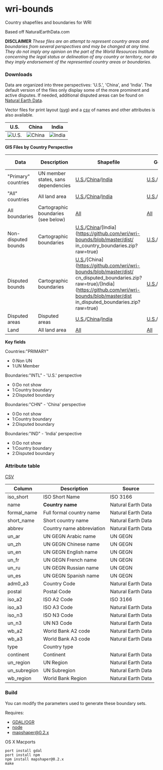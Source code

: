 # wri-bounds
Country shapefiles and boundaries for WRI

Based off NaturalEarthData.com

**DISCLAIMER** _These files are an attempt to represent country areas and boundaries from several perspectives and may be changed at any time. They do not imply any opinion on the part of the World Resources Institute concerning the legal status or delineation of any country or territory, nor do they imply endorsement of the represented country areas or boundaries._

### Downloads

Data are organized into three perspectives: 'U.S.', 'China', and 'India'. The default version of the files only display some of the more prominent and active disputes. If needed, additional disputed areas can be found on [Natural Earth Data](http://naciscdn.org/naturalearth/10m/cultural/).

Vector files for print layout ([svg](https://github.com/wri/wri-bounds/blob/master/dist/svgs.zip)) and a [csv](https://github.com/wri/wri-bounds/blob/master/countries.csv) of names and other attributes is also available.

U.S. | China | India
---- | ----- | -----
![U.S.](https://cdn.rawgit.com/wri/wri-bounds/master/intl_wintri.svg) | ![China](https://cdn.rawgit.com/wri/wri-bounds/master/cn_wintri.svg) | ![India](https://cdn.rawgit.com/wri/wri-bounds/master/in_wintri.svg)

**GIS Files by Country Perspective**

Data | Description | Shapefile | GeoJSON | Simplified GeoJSON
------ | ------ | ------ | ------ | ------
"Primary" countries | UN member states, sans dependencies | [U.S.](https://github.com/wri/wri-bounds/blob/master/dist/all_primary_countries.zip?raw=true)/[China](https://github.com/wri/wri-bounds/blob/master/dist/cn_primary_countries.zip?raw=true)/[India](https://github.com/wri/wri-bounds/blob/master/dist/in_primary_countries.zip?raw=true) | [U.S.](https://github.com/wri/wri-bounds/blob/master/dist/all_primary_countries.geojson?raw=true)/[China](https://github.com/wri/wri-bounds/blob/master/dist/cn_primary_countries.geojson?raw=true)/[India](https://github.com/wri/wri-bounds/blob/master/dist/in_primary_countries.geojson?raw=true) | [U.S.](https://github.com/wri/wri-bounds/blob/master/dist/all_primary_countries.min.geojson?raw=true)/[China](https://github.com/wri/wri-bounds/blob/master/dist/cn_primary_countries.min.geojson?raw=true)/[India](https://github.com/wri/wri-bounds/blob/master/dist/in_primary_countries.min.geojson?raw=true)
"All" countries | All land area | [U.S.](https://github.com/wri/wri-bounds/blob/master/dist/all_countries.zip?raw=true)/[China](https://github.com/wri/wri-bounds/blob/master/dist/cn_countries.zip?raw=true)/[India](https://github.com/wri/wri-bounds/blob/master/dist/in_countries.zip?raw=true) | [U.S.](https://github.com/wri/wri-bounds/blob/master/dist/all_countries.geojson?raw=true)/[China](https://github.com/wri/wri-bounds/blob/master/dist/cn_countries.geojson?raw=true)/[India](https://github.com/wri/wri-bounds/blob/master/dist/in_countries.geojson?raw=true) | [U.S.](https://github.com/wri/wri-bounds/blob/master/dist/all_countries.min.geojson?raw=true)/[China](https://github.com/wri/wri-bounds/blob/master/dist/cn_countries.min.geojson?raw=true)/[India](https://github.com/wri/wri-bounds/blob/master/dist/in_countries.min.geojson?raw=true)
All boundaries | Cartographic boundaries (see below) | [All](https://github.com/wri/wri-bounds/blob/master/dist/all_bounds.zip?raw=true) | [All](https://github.com/wri/wri-bounds/blob/master/dist/all_bounds.geojson?raw=true) | [All](https://github.com/wri/wri-bounds/blob/master/dist/all_bounds.min.geojson?raw=true)
Non-disputed bounds | Cartographic boundaries | [U.S.](https://github.com/wri/wri-bounds/blob/master/dist/intl_country_boundaries.zip?raw=true)/[China](https://github.com/wri/wri-bounds/blob/master/dist/cn_country_boundaries.zip?raw=true)/[India](https://github.com/wri/wri-bounds/blob/master/dist/ 	 	in_country_boundaries.zip?raw=true) | [U.S.](https://github.com/wri/wri-bounds/blob/master/dist/intl_country_boundaries.geojson?raw=true)/[China](https://github.com/wri/wri-bounds/blob/master/dist/cn_country_boundaries.geojson?raw=true)/[India](https://github.com/wri/wri-bounds/blob/master/dist/in_country_boundaries.geojson?raw=true) | [U.S.](https://github.com/wri/wri-bounds/blob/master/dist/intl_country_boundaries.min.geojson?raw=true)/[China](https://github.com/wri/wri-bounds/blob/master/dist/cn_country_boundaries.min.geojson?raw=true)/[India](https://github.com/wri/wri-bounds/blob/master/dist/in_country_boundaries.min.geojson?raw=true)
Disputed bounds | Cartographic boundaries | [U.S.](https://github.com/wri/wri-bounds/blob/master/dist/intl_disputed_boundaries.zip?raw=true)/[China](https://github.com/wri/wri-bounds/blob/master/dist/ 	cn_disputed_boundaries.zip?raw=true)/[India](https://github.com/wri/wri-bounds/blob/master/dist 	in_disputed_boundaries.zip?raw=true) | [U.S.](https://github.com/wri/wri-bounds/blob/master/dist/intl_disputed_boundaries.geojson?raw=true)/[China](https://github.com/wri/wri-bounds/blob/master/dist/cn_disputed_boundaries.geojson?raw=true)/[India](https://github.com/wri/wri-bounds/blob/master/dist/in_disputed_boundaries.geojson?raw=true) | [U.S.](https://github.com/wri/wri-bounds/blob/master/dist/intl_disputed_boundaries.min.geojson?raw=true)/[China](https://github.com/wri/wri-bounds/blob/master/dist/cn_disputed_boundaries.min.geojson?raw=true)/[India](https://github.com/wri/wri-bounds/blob/master/dist/in_disputed_boundaries.min.geojson?raw=true)
Disputed areas | Disputed areas | [U.S.](https://github.com/wri/wri-bounds/blob/master/dist/disputed.zip?raw=true)/[China](https://github.com/wri/wri-bounds/blob/master/dist/cn_disputed.zip?raw=true)/[India](https://github.com/wri/wri-bounds/blob/master/dist/in_disputed.zip?raw=true) | [U.S.](https://github.com/wri/wri-bounds/blob/master/dist/disputed.geojson?raw=true)/[China](https://github.com/wri/wri-bounds/blob/master/dist/cn_disputed.geojson?raw=true)/[India](https://github.com/wri/wri-bounds/blob/master/dist/in_disputed.geojson?raw=true) | [U.S.](https://github.com/wri/wri-bounds/blob/master/dist/disputed.min.geojson?raw=true)/[China](https://github.com/wri/wri-bounds/blob/master/dist/cn_disputed.min.geojson?raw=true)/[India](https://github.com/wri/wri-bounds/blob/master/dist/in_disputed.min.geojson?raw=true)
Land | All land area | [All](https://github.com/wri/wri-bounds/blob/master/dist/land_areas.zip?raw=true) | [All](https://github.com/wri/wri-bounds/blob/master/dist/land_areas.geojson?raw=true) | [All](https://github.com/wri/wri-bounds/blob/master/dist/land_areas.min.geojson?raw=true)

**Key fields**

Countries:"PRIMARY"
- 0:Non UN
- 1:UN Member

Boundaries:"INTL" - 'U.S.' perspective
- 0:Do not show
- 1:Country boundary
- 2:Disputed boundary

Boundaries:"CHN" - 'China' perspective
- 0:Do not show
- 1:Country boundary
- 2:Disputed boundary

Boundaries:"IND" - 'India' perspective
- 0:Do not show
- 1:Country boundary
- 2:Disputed boundary

### Attribute table
[CSV](https://github.com/wri/wri-bounds/blob/master/countries.csv)

Column | Description | Source
------ | ------ | ------
iso_short | ISO Short Name | ISO 3166
name | **Country name** | Natural Earth Data
formal\_name | Full formal country name | Natural Earth Data
short\_name | Short country name | Natural Earth Data
abbrev | Country name abbreviation | Natural Earth Data
un\_ar | UN GEGN Arabic name | UN GEGN
un\_zh | UN GEGN Chinese name | UN GEGN
un\_en | UN GEGN English name | UN GEGN
un\_fr | UN GEGN French name | UN GEGN
un\_ru | UN GEGN Russian name | UN GEGN
un\_es | UN GEGN Spanish name | UN GEGN
adm0\_a3 | Country Code | Natural Earth Data
postal | Postal Code | Natural Earth Data
iso\_a2 | ISO A2 Code | ISO 3166
iso\_a3 | ISO A3 Code | Natural Earth Data
iso\_n3 | ISO N3 Code | Natural Earth Data
un\_n3 | UN N3 Code | Natural Earth Data
wb\_a2 | World Bank A2 code | Natural Earth Data
wb\_a3 | World Bank A3 code | Natural Earth Data
type | Country type |
continent | Continent | Natural Earth Data
un\_region | UN Region | Natural Earth Data
un\_subregion | UN Subregion | Natural Earth Data
wb\_region | World Bank Region | Natural Earth Data

### Build

You can modify the parameters used to generate these boundary sets.

Requires:
 - [GDAL/OGR](http://www.gdal.org/index.html)
 - [node](http://nodejs.org)
 - [mapshaper@0.2.x](http://mapshaper.org)

OS X Macports
```
port install gdal
port install npm
npm install mapshaper@0.2.x
make
```

